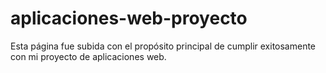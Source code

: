 # aplicaciones-web-proyecto
Esta página fue subida con el propósito principal de cumplir exitosamente con mi proyecto de aplicaciones web.
